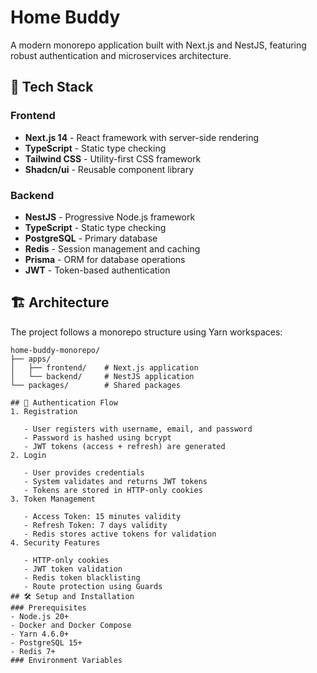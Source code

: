 # Home Buddy

A modern monorepo application built with Next.js and NestJS, featuring robust authentication and microservices architecture.

## 🚀 Tech Stack

### Frontend
- **Next.js 14** - React framework with server-side rendering
- **TypeScript** - Static type checking
- **Tailwind CSS** - Utility-first CSS framework
- **Shadcn/ui** - Reusable component library

### Backend
- **NestJS** - Progressive Node.js framework
- **TypeScript** - Static type checking
- **PostgreSQL** - Primary database
- **Redis** - Session management and caching
- **Prisma** - ORM for database operations
- **JWT** - Token-based authentication

## 🏗️ Architecture

The project follows a monorepo structure using Yarn workspaces:

```plaintext
home-buddy-monorepo/
├── apps/
│   ├── frontend/    # Next.js application
│   └── backend/     # NestJS application
└── packages/        # Shared packages

## 🔐 Authentication Flow
1. Registration
   
   - User registers with username, email, and password
   - Password is hashed using bcrypt
   - JWT tokens (access + refresh) are generated
2. Login
   
   - User provides credentials
   - System validates and returns JWT tokens
   - Tokens are stored in HTTP-only cookies
3. Token Management
   
   - Access Token: 15 minutes validity
   - Refresh Token: 7 days validity
   - Redis stores active tokens for validation
4. Security Features
   
   - HTTP-only cookies
   - JWT token validation
   - Redis token blacklisting
   - Route protection using Guards
## 🛠️ Setup and Installation
### Prerequisites
- Node.js 20+
- Docker and Docker Compose
- Yarn 4.6.0+
- PostgreSQL 15+
- Redis 7+
### Environment Variables